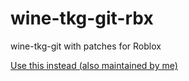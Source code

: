 # wine-tkg-git-rbx
 wine-tkg-git with patches for Roblox
 
[Use this instead (also maintained by me)](https://aur.archlinux.org/packages/wine-tkg-roblox)
